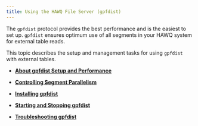 ```yaml
---
title: Using the HAWQ File Server (gpfdist)
---
```


<!--
Licensed to the Apache Software Foundation (ASF) under one
or more contributor license agreements.  See the NOTICE file
distributed with this work for additional information
regarding copyright ownership.  The ASF licenses this file
to you under the Apache License, Version 2.0 (the
"License"); you may not use this file except in compliance
with the License.  You may obtain a copy of the License at

  http://www.apache.org/licenses/LICENSE-2.0

Unless required by applicable law or agreed to in writing,
software distributed under the License is distributed on an
"AS IS" BASIS, WITHOUT WARRANTIES OR CONDITIONS OF ANY
KIND, either express or implied.  See the License for the
specific language governing permissions and limitations
under the License.
-->

The `gpfdist` protocol provides the best performance and is the easiest to set up. `gpfdist` ensures optimum use of all segments in your HAWQ system for external table reads.

This topic describes the setup and management tasks for using `gpfdist` with external tables.

-   **[About gpfdist Setup and Performance](../../datamgmt/load/g-about-gpfdist-setup-and-performance/index.html)**

-   **[Controlling Segment Parallelism](../../datamgmt/load/g-controlling-segment-parallelism/index.html)**

-   **[Installing gpfdist](../../datamgmt/load/g-installing-gpfdist/index.html)**

-   **[Starting and Stopping gpfdist](../../datamgmt/load/g-starting-and-stopping-gpfdist/index.html)**

-   **[Troubleshooting gpfdist](../../datamgmt/load/g-troubleshooting-gpfdist/index.html)**


